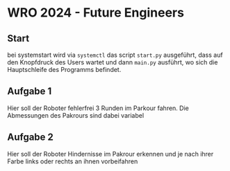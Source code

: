 # WRO 2024 - Future Engineers

## Start

bei systemstart wird via `systemctl` das script `start.py` ausgeführt, dass auf
den Knopfdruck des Users wartet und dann `main.py` ausführt, wo sich die
Hauptschleife des Programms befindet.

## Aufgabe 1

Hier soll der Roboter fehlerfrei 3 Runden im Parkour fahren. Die Abmessungen
des Pakrours sind dabei variabel

## Aufgabe 2

Hier soll der Roboter Hindernisse im Pakrour erkennen und je nach ihrer Farbe
links oder rechts an ihnen vorbeifahren
